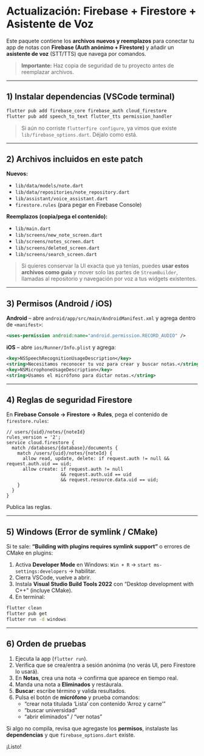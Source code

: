# Actualización: Firebase + Firestore + Asistente de Voz

Este paquete contiene los **archivos nuevos y reemplazos** para conectar tu app de notas con **Firebase (Auth anónimo + Firestore)** y añadir un **asistente de voz** (STT/TTS) que navega por comandos.

> **Importante:** Haz copia de seguridad de tu proyecto antes de reemplazar archivos.

---

## 1) Instalar dependencias (VSCode terminal)
```bash
flutter pub add firebase_core firebase_auth cloud_firestore
flutter pub add speech_to_text flutter_tts permission_handler
```

> Si aún no corriste `flutterfire configure`, ya vimos que existe `lib/firebase_options.dart`. Déjalo como está.

---

## 2) Archivos incluidos en este patch

**Nuevos:**  
- `lib/data/models/note.dart`  
- `lib/data/repositories/note_repository.dart`  
- `lib/assistant/voice_assistant.dart`  
- `firestore.rules` (para pegar en Firebase Console)

**Reemplazos (copia/pega el contenido):**  
- `lib/main.dart`  
- `lib/screens/new_note_screen.dart`  
- `lib/screens/notes_screen.dart`  
- `lib/screens/deleted_screen.dart`  
- `lib/screens/search_screen.dart`  

> Si quieres conservar la UI exacta que ya tenías, puedes **usar estos archivos como guía** y mover solo las partes de `StreamBuilder`, llamadas al repositorio y navegación por voz a tus widgets existentes.

---

## 3) Permisos (Android / iOS)

**Android** – abre `android/app/src/main/AndroidManifest.xml` y agrega dentro de `<manifest>`:
```xml
<uses-permission android:name="android.permission.RECORD_AUDIO" />
```

**iOS** – abre `ios/Runner/Info.plist` y agrega:
```xml
<key>NSSpeechRecognitionUsageDescription</key>
<string>Necesitamos reconocer tu voz para crear y buscar notas.</string>
<key>NSMicrophoneUsageDescription</key>
<string>Usamos el micrófono para dictar notas.</string>
```

---

## 4) Reglas de seguridad Firestore
En **Firebase Console → Firestore → Rules**, pega el contenido de `firestore.rules`:

```
// users/{uid}/notes/{noteId}
rules_version = '2';
service cloud.firestore {
  match /databases/{database}/documents {
    match /users/{uid}/notes/{noteId} {
      allow read, update, delete: if request.auth != null && request.auth.uid == uid;
      allow create: if request.auth != null
                    && request.auth.uid == uid
                    && request.resource.data.uid == uid;
    }
  }
}
```

Publica las reglas.

---

## 5) Windows (Error de symlink / CMake)
Si te sale: **“Building with plugins requires symlink support”** o errores de CMake en plugins:

1. Activa **Developer Mode** en Windows: `Win + R` → `start ms-settings:developers` → habilitar.  
2. Cierra VSCode, vuelve a abrir.
3. Instala **Visual Studio Build Tools 2022** con “Desktop development with C++” (incluye CMake).
4. En terminal:
```bash
flutter clean
flutter pub get
flutter run -d windows
```

---

## 6) Orden de pruebas

1. Ejecuta la app (`flutter run`).  
2. Verifica que se crea/entra a sesión anónima (no verás UI, pero Firestore lo usará).  
3. En **Notas**, crea una nota → confirma que aparece en tiempo real.  
4. Manda una nota a **Eliminados** y restáurala.  
5. **Buscar**: escribe término y valida resultados.  
6. Pulsa el botón de **micrófono** y prueba comandos:
   - “crear nota titulada ‘Lista’ con contenido ‘Arroz y carne’”  
   - “buscar universidad”  
   - “abrir eliminados” / “ver notas”

Si algo no compila, revisa que agregaste los **permisos**, instalaste las **dependencias** y que `firebase_options.dart` existe.

¡Listo!

